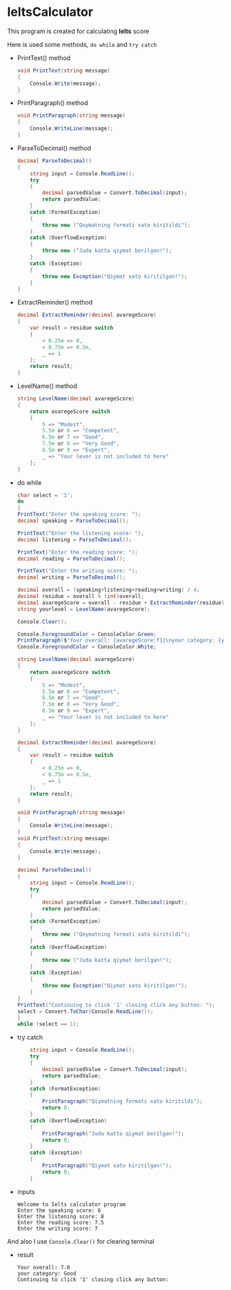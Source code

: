 # IeltsCalculator

This program is created for calculating __Ielts__ score

Here is used some methods, `do while` and `try catch`

- PrintText() method
    ```cs    
    void PrintText(string message)
    {
        Console.Write(message);
    }
- PrintParagraph() method
    ```cs
    void PrintParagraph(string message)
    {
        Console.WriteLine(message);
    }
- ParseToDecimal() method
    ```cs
    decimal ParseToDecimal()
    {
        string input = Console.ReadLine();
        try
        {
            decimal parsedValue = Convert.ToDecimal(input);
            return parsedValue;        
        }
        catch (FormatException)
        {    
            throw new ("Qoymatning formati xato kiritildi");
        }
        catch (OverflowException)
        {
            throw new ("Juda katta qiymat berilgan!");
        }
        catch (Exception)
        {
            throw new Exception("Qiymat xato kiritilgan!");
        }
    }
- ExtractReminder() method
    ```cs
    decimal ExtractReminder(decimal avaregeScore)
    {
        var result = residue switch
        {
            < 0.25m => 0,
            < 0.75m => 0.5m,
            _ => 1
        };
        return result;
    }
- LevelName() method
    ```cs
    string LevelName(decimal avaregeScore)
    {
        return avaregeScore switch
        {
            5 => "Modest",
            5.5m or 6 => "Competent",
            6.5m or 7 => "Good",
            7.5m or 8 => "Very Good",
            8.5m or 9 => "Expert",
            _ => "Your lever is not included to here"
        };
    }
- do while
    ```cs
    char select = '1';
    do
    {
    PrintText("Enter the speaking score: ");
    decimal speaking = ParseToDecimal();

    PrintText("Enter the listening score: ");
    decimal listening = ParseToDecimal();

    PrintText("Enter the reading score: ");
    decimal reading = ParseToDecimal();

    PrintText("Enter the writing score: ");
    decimal writing = ParseToDecimal();

    decimal overall = (speaking+listening+reading+writing) / 4;
    decimal residue = overall % (int)overall;
    decimal avaregeScore = overall - residue + ExtractReminder(residue);
    string yourlevel = LevelName(avaregeScore);

    Console.Clear();

    Console.ForegroundColor = ConsoleColor.Green;
    PrintParagraph($"Your overall: {avaregeScore:f1}\nyour category: {yourlevel}");
    Console.ForegroundColor = ConsoleColor.White;

    string LevelName(decimal avaregeScore)
    {
        return avaregeScore switch
        {
            5 => "Modest",
            5.5m or 6 => "Competent",
            6.5m or 7 => "Good",
            7.5m or 8 => "Very Good",
            8.5m or 9 => "Expert",
            _ => "Your lever is not included to here"
        };
    }

    decimal ExtractReminder(decimal avaregeScore)
    {
        var result = residue switch
        {
            < 0.25m => 0,
            < 0.75m => 0.5m,
            _ => 1
        };
        return result;
    }

    void PrintParagraph(string message)
    {
        Console.WriteLine(message);
    }
    void PrintText(string message)
    {
        Console.Write(message);
    }

    decimal ParseToDecimal()
    {
        string input = Console.ReadLine();
        try
        {
            decimal parsedValue = Convert.ToDecimal(input);
            return parsedValue;        
        }
        catch (FormatException)
        {    
            throw new ("Qoymatning formati xato kiritildi");
        }
        catch (OverflowException)
        {
            throw new ("Juda katta qiymat berilgan!");
        }
        catch (Exception)
        {
            throw new Exception("Qiymat xato kiritilgan!");
        }
    }
    PrintText("Continuing to click '1' closing click any button: ");
    select = Convert.ToChar(Console.ReadLine());
    }
    while (select == 1);
- try catch
    ```cs
        string input = Console.ReadLine();
        try
        {
            decimal parsedValue = Convert.ToDecimal(input);
            return parsedValue;        
        }
        catch (FormatException)
        {    
            PrintParagraph("Qiymatning formati xato kiritildi");
            return 0;
        }
        catch (OverflowException)
        {
            PrintParagraph("Juda katta qiymat berilgan!");
            return 0;
        }
        catch (Exception)
        {
            PrintParagraph("Qiymat xato kiritilgan!");
            return 0;
        }
- inputs
    ```
    Welcome to Ielts calculator program
    Enter the speaking score: 6
    Enter the listening score: 8
    Enter the reading score: 7.5
    Enter the writing score: 7

And also I use `Console.Clear()` for clearing terminal

- result
    ```
    Your overall: 7.0
    your category: Good
    Continuing to click '1' closing click any button: